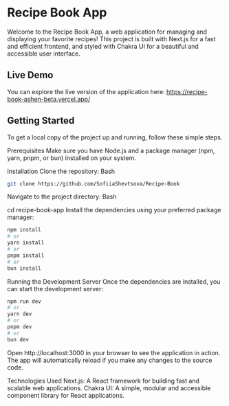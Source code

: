 # Recipe Book App

Welcome to the Recipe Book App, a web application for managing and displaying your favorite recipes! This project is built with Next.js for a fast and efficient frontend, and styled with Chakra UI for a beautiful and accessible user interface.

## Live Demo

You can explore the live version of the application here:
https://recipe-book-ashen-beta.vercel.app/

## Getting Started

To get a local copy of the project up and running, follow these simple steps.

Prerequisites
Make sure you have Node.js and a package manager (npm, yarn, pnpm, or bun) installed on your system.

Installation
Clone the repository:
Bash
```bash
git clone https://github.com/SofiiaShevtsova/Recipe-Book
```

Navigate to the project directory:
Bash

cd recipe-book-app
Install the dependencies using your preferred package manager:

```bash
npm install
# or
yarn install
# or
pnpm install
# or
bun install
```


Running the Development Server
Once the dependencies are installed, you can start the development server:

```bash
npm run dev
# or
yarn dev
# or
pnpm dev
# or
bun dev
```

Open http://localhost:3000 in your browser to see the application in action. The app will automatically reload if you make any changes to the source code.

Technologies Used
Next.js: A React framework for building fast and scalable web applications.
Chakra UI: A simple, modular and accessible component library for React applications.

